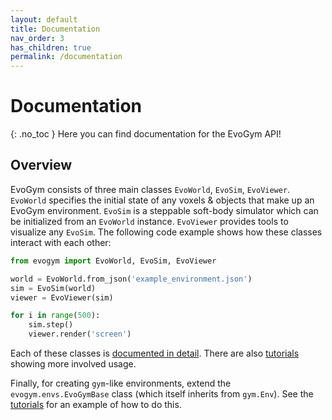 ```yaml
---
layout: default
title: Documentation
nav_order: 3
has_children: true
permalink: /documentation
---
```


# Documentation
{: .no_toc }
Here you can find documentation for the EvoGym API!

## Overview

EvoGym consists of three main classes `EvoWorld`, `EvoSim`,  `EvoViewer`. `EvoWorld` specifies the initial state of any voxels & objects that make up an EvoGym environment. `EvoSim` is a steppable soft-body simulator which can be initialized from an `EvoWorld` instance. `EvoViewer` provides tools to visualize any `EvoSim`. The following code example shows how these classes interact with each other:

```python
from evogym import EvoWorld, EvoSim, EvoViewer

world = EvoWorld.from_json('example_environment.json')
sim = EvoSim(world)
viewer = EvoViewer(sim)

for i in range(500):
	sim.step()
	viewer.render('screen')
```

Each of these classes is [documented in detail](evogym.markdown). There are also [tutorials](/tutorials) showing more involved usage.

Finally, for creating `gym`-like environments, extend the `evogym.envs.EvoGymBase` class (which itself inherits from `gym.Env`). See the [tutorials](/tutorials) for an example of how to do this.

<!-- ## Stay tuned!  Our full documentation is coming soon.

Sign up below to stay in the loop of our code and documentation release date.

<form
  action="https://formspree.io/f/xvodjevb"
  method="POST"
>
  <label>
    Your email:
    <input type="email" name="_replyto">
  </label>
  <button type="submit">Send</button>
</form> -->